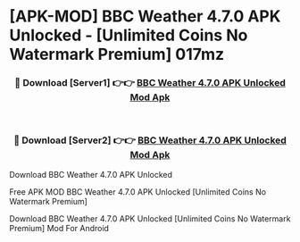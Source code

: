 # [APK-MOD] BBC Weather 4.7.0 APK Unlocked - [Unlimited Coins No Watermark Premium] 017mz



<div align="center">
<h3>🔴 Download [Server1] 👉👉 <a href="https://momento.my/?title=BBC_Weather_4.7.0_APK_Unlocked">BBC Weather 4.7.0 APK Unlocked Mod Apk</a></h3><br>

<h3>🔴 Download [Server2] 👉👉 <a href="https://momento.my/?title=BBC_Weather_4.7.0_APK_Unlocked">BBC Weather 4.7.0 APK Unlocked Mod Apk</a></h3>
</div>



Download BBC Weather 4.7.0 APK Unlocked 

Free APK MOD BBC Weather 4.7.0 APK Unlocked [Unlimited Coins No Watermark Premium]

Download BBC Weather 4.7.0 APK Unlocked [Unlimited Coins No Watermark Premium] Mod For Android

